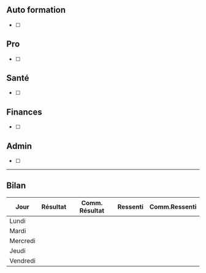 
## Auto formation

- [ ] 

## Pro

- [ ] 
## Santé

- [ ] 

## Finances

- [ ] 

## Admin 

- [ ] 

-----------------------------------------------
## Bilan

| Jour     | Résultat | Comm. Résultat | Ressenti | Comm.Ressenti |
| -------- | -------- | -------------- | -------- | ------------- |
| Lundi    |          |                |          |               |
| Mardi    |          |                |          |               |
| Mercredi |          |                |          |               |
| Jeudi    |          |                |          |               |
| Vendredi |          |                |          |               |
